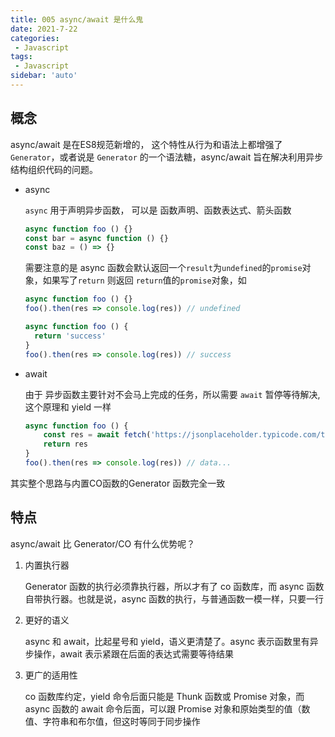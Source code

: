 ```yaml
---
title: 005 async/await 是什么鬼
date: 2021-7-22
categories: 
 - Javascript
tags:
 - Javascript
sidebar: 'auto'
---
```


## 概念

async/await 是在ES8规范新增的， 这个特性从行为和语法上都增强了 `Generator`，或者说是 `Generator` 的一个语法糖，async/await 旨在解决利用异步结构组织代码的问题。

- async

  `async` 用于声明异步函数， 可以是 函数声明、函数表达式、箭头函数

  ```js
  async function foo () {}
  const bar = async function () {}
  const baz = () => {}
  ```

  需要注意的是 async 函数会默认返回一个`result`为`undefined`的`promise`对象，如果写了`return` 则返回 `return`值的`promise`对象，如

  ```js
  async function foo () {}
  foo().then(res => console.log(res)) // undefined
  
  async function foo () {
  	return 'success'
  }
  foo().then(res => console.log(res)) // success
  ```

- await

  由于 异步函数主要针对不会马上完成的任务，所以需要 `await` 暂停等待解决, 这个原理和 yield 一样

  ```js
  async function foo () {
      const res = await fetch('https://jsonplaceholder.typicode.com/todos/1').then(res=>res.json())
      return res
  }
  foo().then(res => console.log(res)) // data...
  ```

其实整个思路与内置CO函数的Generator 函数完全一致

## 特点

async/await 比 Generator/CO 有什么优势呢？

1. 内置执行器 

   Generator 函数的执行必须靠执行器，所以才有了 co 函数库，而 async 函数自带执行器。也就是说，async 函数的执行，与普通函数一模一样，只要一行

2. 更好的语义

   async 和 await，比起星号和 yield，语义更清楚了。async 表示函数里有异步操作，await 表示紧跟在后面的表达式需要等待结果

3. 更广的适用性

   co 函数库约定，yield 命令后面只能是 Thunk 函数或 Promise 对象，而 async 函数的 await 命令后面，可以跟 Promise 对象和原始类型的值（数值、字符串和布尔值，但这时等同于同步操作

   

